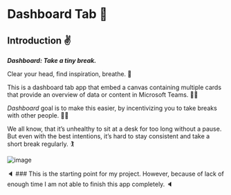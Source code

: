 # Dashboard Tab :medal_sports:

## Introduction :v:

***Dashboard: Take a tiny break.***

Clear your head, find inspiration, breathe. :handball_person:


This is a dashboard tab app that embed a canvas containing multiple cards that provide an overview of data or content in Microsoft Teams. :climbing_woman:
 
*Dashboard* goal is to make this easier, by incentivizing you to take breaks with other people. :weight_lifting_man:

We all know, that it’s unhealthy to sit at a desk for too long without a pause. But even with the best intentions, it’s hard to stay consistent and take a short break regularly. :golfing:



![image](https://github.com/ajmalrasouli/takeabreak/assets/88502375/dd65e664-61e3-42f2-ae71-e13b2c830fb1)


:speaker: ### This is the starting point for my project. However, because of lack of enough time I am not able to finish this app completely. :speaker:
